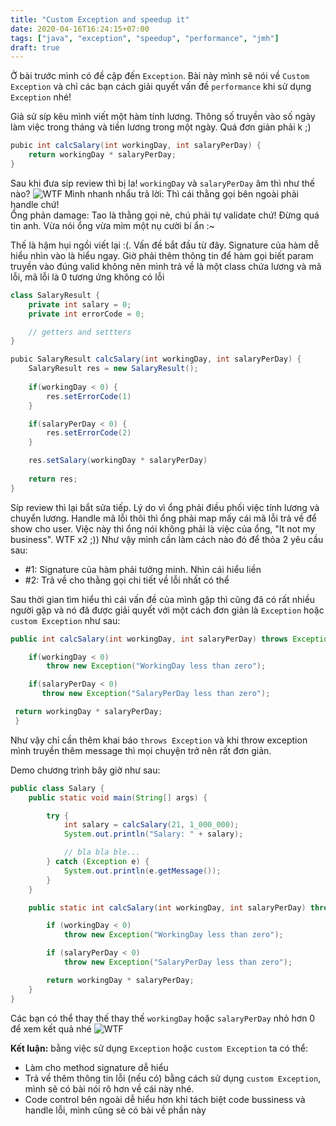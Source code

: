 ```yaml
---
title: "Custom Exception and speedup it"
date: 2020-04-16T16:24:15+07:00
tags: ["java", "exception", "speedup", "performance", "jmh"]
draft: true
---
```


Ở bài trước mình có đề cập đến `Exception`. Bài này mình sẽ nói về `Custom Exception` và chỉ các bạn cách giải quyết vấn đề `performance` khi sử dụng `Exception` nhé!
<!--more-->
Giả sử síp kêu mình viết một hàm tính lương. Thông số truyền vào số ngày làm việc trong tháng và tiền lương trong một ngày. Quá đơn giản phải k ;)
```java
pubic int calcSalary(int workingDay, int salaryPerDay) {
    return workingDay * salaryPerDay;
}
```
Sau khi đưa síp review thì bị la! `workingDay` và `salaryPerDay` âm thì như thế nào?
![WTF](https://media.giphy.com/media/tJeGZumxDB01q/giphy.gif)
Mình nhanh nhẩu trả lời: Thì cái thằng gọi bên ngoài phải handle chứ!  
Ổng phản damage: Tao là thằng gọi nè, chú phải tự validate chứ! Đừng quá tin anh. Vừa nói ổng vừa mỉm một nụ cười bí ẩn :~

Thế là hậm hụi ngồi viết lại :(. Vấn đề bắt đầu từ đây. Signature của hàm dễ hiểu nhìn vào là hiểu ngay. Giờ phải thêm thông tin để hàm gọi biết param truyền vào đúng valid không nên mình trả về là một class chứa lương và mã lỗi, mã lỗi là 0 tương ứng không có lỗi
```java
class SalaryResult {
    private int salary = 0;
    private int errorCode = 0;

    // getters and settters
}

pubic SalaryResult calcSalary(int workingDay, int salaryPerDay) {
    SalaryResult res = new SalaryResult();
    
    if(workingDay < 0) {
        res.setErrorCode(1)
    }

    if(salaryPerDay < 0) {
        res.setErrorCode(2)
    }

    res.setSalary(workingDay * salaryPerDay)
    
    return res;
}
```
Síp review thì lại bắt sửa tiếp. Lý do vì ổng phải điều phối việc tính lương và chuyển lương. Handle mã lỗi thôi thì ổng phải map mấy cái mã lỗi trả về để show cho user. Việc này thì ổng nói không phải là việc của ổng, "It not my business". WTF x2 ;))
Như vậy mình cần làm cách nào đó để thỏa 2 yêu cầu sau:
+ #1: Signature của hàm phải tưởng minh. Nhìn cái hiểu liền
+ #2: Trả về cho thằng gọi chi tiết về lỗi nhất có thể

Sau thời gian tìm hiểu thì cái vấn đề của mình gặp thì cũng đã có rất nhiều người gặp và nó đã được giải quyết với một cách đơn giản là `Exception` hoặc `custom Exception` như sau:

```java
public int calcSalary(int workingDay, int salaryPerDay) throws Exception {

    if(workingDay < 0)
        throw new Exception("WorkingDay less than zero");

    if(salaryPerDay < 0)
       throw new Exception("SalaryPerDay less than zero");

 return workingDay * salaryPerDay;
 }
```
Như vậy chỉ cần thêm khai báo `throws Exception` và khi throw exception mình truyền thêm message thì mọi chuyện trở nên rất đơn giản.

Demo chương trình bây giờ như sau:
```java
public class Salary {
    public static void main(String[] args) {

        try {
            int salary = calcSalary(21, 1_000_000);
            System.out.println("Salary: " + salary);

            // bla bla ble...
        } catch (Exception e) {
            System.out.println(e.getMessage());
        }
    }

    public static int calcSalary(int workingDay, int salaryPerDay) throws Exception {

        if (workingDay < 0)
            throw new Exception("WorkingDay less than zero");

        if (salaryPerDay < 0)
            throw new Exception("SalaryPerDay less than zero");

        return workingDay * salaryPerDay;
    }
}

```
Các bạn có thể thay thế thay thế `workingDay` hoặc `salaryPerDay` nhỏ hơn 0 để xem kết quả nhé
![WTF](https://media.giphy.com/media/7j3UoXzbjvaIo/giphy.gif)

**Kết luận:** bằng việc sử dụng `Exception` hoặc `custom Exception` ta có thể:
+ Làm cho method signature dễ hiểu
+ Trả về thêm thông tin lỗi (nếu có) bằng cách sử dụng `custom Exception`, mình sẽ có bài nói rõ hơn về cái này nhé.
+ Code control bên ngoài dễ hiểu hơn khi tách biệt code bussiness và handle lỗi, mình cũng sẽ có bài về phần này
